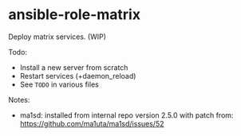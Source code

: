 ansible-role-matrix
===================

Deploy matrix services. (WIP)

Todo:

- Install a new server from scratch
- Restart services (+daemon_reload)
- See `TODO` in various files

Notes:

- ma1sd: installed from internal repo version 2.5.0 with patch from: https://github.com/ma1uta/ma1sd/issues/52
